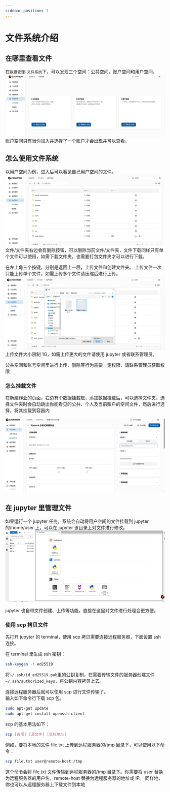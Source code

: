 ```yaml
---
sidebar_position: 1
---
```


# 文件系统介绍

## 在哪里查看文件

在`数据管理-文件系统`下，可以发现三个空间：公共空间，账户空间和用户空间。
![alt text](img/filesystem.png)  
账户空间只有当你加入并选择了一个账户才会出现并可以查看。

## 怎么使用文件系统

以用户空间为例，进入后可以看见自己用户空间的文件。
![alt text](img/userspace.png)
文件/文件夹右边会有删除按钮，可以删除当前文件/文件夹，文件下载同样只有单个文件可以使用，如需下载文件夹，也需要打包文件夹才可以进行下载。

在左上角三个按键，分别是返回上一层，上传文件和创建文件夹。
上传文件一次只能上传单个文件，如需上传多个文件请压缩后进行上传。
![alt text](img/upload.png)
上传文件大小限制 1G，如需上传更大的文件请使用 jupyter 或者联系管理员。

公共空间和账号空间里进行上传、删除等行为需要一定权限，请联系管理员获取权限

### 怎么挂载文件

在新建作业的页面，右边有个数据挂载框，添加数据挂载后，可以选择文件夹，选择文件夹时会自动跳出你能看见的公共、个人及当前账户的空间文件，然后进行选择，将其挂载到容器内

![alt text](img/file-mount.png)

## 在 jupyter 里管理文件

如果运行一个 jupyter 任务，系统会自动将用户空间的文件挂载到 jupyter 的/home/user 上，可以在 jupyter 该目录上对文件进行修改。
![alt text](img/jupyter.png)

jupyter 也自带文件创建、上传等功能，直接在这里对文件进行处理会更方便。

### 使用 scp 拷贝文件

先打开 jupyter 的 terminal，使用 scp 拷贝需要连接远程服务器，下面设置 ssh 连接。

在 terminal 里生成 ssh 密钥：

```bash
ssh-keygen -t ed25519
```

将`~/.ssh/id_ed25519.pub`里的公钥复制，在需要传输文件的服务器创建文件`~/.ssh/authorized_keys`，将公钥内容拷贝上去。

连接远程服务器后就可以使用 scp 进行文件传输了。  
输入如下命令行下载 scp 包。

```bash
sudo apt-get update
sudo apt-get install openssh-client
```

scp 的基本用法如下：

```bash
scp [选项] [源文件] [目标地址]
```

例如，要将本地的文件 file.txt 上传到远程服务器的/tmp 目录下，可以使用以下命令：

```bash
scp file.txt user@remote-host:/tmp
```

这个命令会将 file.txt 文件传输到远程服务器的/tmp 目录下。你需要将 user 替换为远程服务器的用户名，remote-host 替换为远程服务器的地址或 IP。
同样地，你也可以从远程服务器上下载文件到本地
